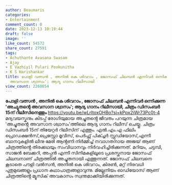 ```yaml
---
author: Beaumaris
categories:
- Entertainment
comment_count: 0
date: 2023-12-13 10:19:44
draft: false
image: ''
like_count: 54572
share_count: 27591
tags:
- Achuthante Avasana Swasam
- Ajay
- E Vazhiyil Pulari Pookunitha
- K S Harishankar
title: പോളി വത്സൻ , അനിൽ കെ ശിവറാം , ജോസഫ് ചിലമ്പൻ എന്നിവർ ഒന്നിക്കുന്ന 'അച്യുതന്റെ
  അവസാന ശ്വാസം'; ആദ്യ ഗാനം റിലീസായി
view_count: 2260054
---
```


**പോളി വത്സൻ , അനിൽ കെ ശിവറാം , ജോസഫ് ചിലമ്പൻ എന്നിവർ ഒന്നിക്കുന്ന 'അച്യുതന്റെ അവസാന ശ്വാസം'; ആദ്യ ഗാനം റിലീസായി, ചിത്രം ഡിസംബർ 15ന് റിലീസിനെത്തും** https://youtu.be/wLrltoxOHBo?si=kPpx2iWr73Pc0t-4 മദ്യവയസ്കനും കിടപ്പ് രോഗിയുമായ അച്ചുതൻ്റെ ജീവതം പറയുന്ന ചിത്രമായ 'അച്ചുതൻ്റെ അവസാന ശ്വാസം'ത്തിലെ ആദ്യ ഗാനം റിലീസ് ചെയ്തു. ചിത്രം ഡിസംബർ 15ന് തിയേറ്റർ റിലീസിന് എത്തും. എൽ.എം.എ ഫിലിം പ്രൊഡക്ഷൻസ്,പ്രെസ്റ്റോ മൂവീസ്, പെർഫ്റ്റ് പിക്ച്ചർ സ്റ്റുഡിയോസ്,എന്നീ ബാനറുകളിൽ ലീനു മേരി ആൻ്റണി നിർമ്മിച്ച് നവാഗതനായ അജയ് ആണ് ചിത്രത്തിൻ്റെ തിരക്കഥയും സംവിധാനവും നിർവഹിച്ചിരിക്കുന്നത്. മറിയം, ചട്ടമ്പി, സാജൻ ബേക്കറി, അപ്പൻ എന്നീ സിനിമകളിലൂടെ പ്രശസ്തനായ ജോസഫ് ചിലമ്പനാണ് ചിത്രത്തിൽ അച്ചുതനായി എത്തുന്നത്. ജോസഫ് ചിലമ്പനെ കൂടാതെ പൗളി വൽസൻ, അനിൽ കെ ശിവറാം, കിരൺ, മറ്റ് നിരവധി പുതുമുഖങ്ങളും പ്രധാന കഥാപാത്രങ്ങളാവുന്നു. മില്ലേനിയം ഓഡിയോസ് ആണ് ചിത്രത്തിൻ്റെ മ്യൂസിക് അവകാസം സ്വന്തമാക്കിയിരിക്കുന്നത്.